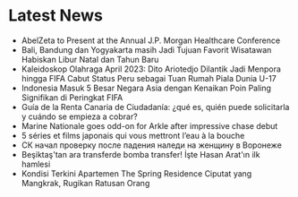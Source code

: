 # Latest News
-  AbelZeta to Present at the Annual J.P. Morgan Healthcare Conference
-  Bali, Bandung dan Yogyakarta masih Jadi Tujuan Favorit Wisatawan Habiskan Libur Natal dan Tahun Baru
-  Kaleidoskop Olahraga April 2023: Dito Ariotedjo Dilantik Jadi Menpora hingga FIFA Cabut Status Peru sebagai Tuan Rumah Piala Dunia U-17
-  Indonesia Masuk 5 Besar Negara Asia dengan Kenaikan Poin Paling Signifikan di Peringkat FIFA
-  Guía de la Renta Canaria de Ciudadanía: ¿qué es, quién puede solicitarla y cuándo se empieza a cobrar?
-  Marine Nationale goes odd-on for Arkle after impressive chase debut
-  5 séries et films japonais qui vous mettront l’eau à la bouche
-  СК начал проверку после падения наледи на женщину в Воронеже
-  Beşiktaş'tan ara transferde bomba transfer! İşte Hasan Arat'ın ilk hamlesi
-  Kondisi Terkini Apartemen The Spring Residence Ciputat yang Mangkrak, Rugikan Ratusan Orang
